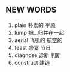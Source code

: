 ## NEW WORDS

1. plain 朴素的 平原
2. lump 把...归并在一起
3. aerial 飞机的 航空的
4. feast 盛宴 节日
5. diagnose 诊断 判断
6. construct 建造
